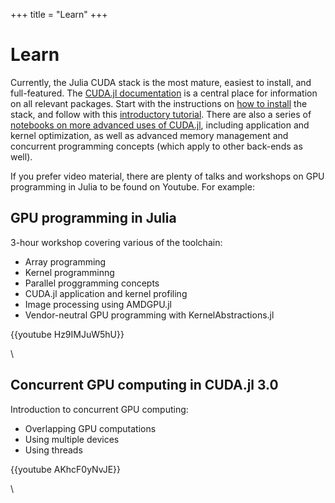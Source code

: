 +++
title = "Learn"
+++

# Learn

Currently, the Julia CUDA stack is the most mature, easiest to install, and
full-featured. The [CUDA.jl documentation](https://cuda.juliagpu.org/stable/) is
a central place for information on all relevant packages. Start with the
instructions on [how to
install](https://cuda.juliagpu.org/stable/installation/overview/) the stack, and
follow with this [introductory
tutorial](https://cuda.juliagpu.org/stable/tutorials/introduction/). There are
also a series of [notebooks on more advanced uses of
CUDA.jl](https://github.com/JuliaGPU/Learning/tree/main/Courses/AdvancedCUDA),
including application and kernel optimization, as well as advanced memory
management and concurrent programming concepts (which apply to other back-ends
as well).

If you prefer video material, there are plenty of talks and workshops on GPU
programming in Julia to be found on Youtube. For example:


## GPU programming in Julia

3-hour workshop covering various of the toolchain:

* Array programming
* Kernel programminng
* Parallel proggramming concepts
* CUDA.jl application and kernel profiling
* Image processing using AMDGPU.jl
* Vendor-neutral GPU programming with KernelAbstractions.jl

{{youtube Hz9IMJuW5hU}}

\\


## Concurrent GPU computing in CUDA.jl 3.0

Introduction to concurrent GPU computing:

* Overlapping GPU computations
* Using multiple devices
* Using threads

{{youtube AKhcF0yNvJE}}

\\
